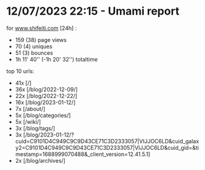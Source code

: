 # 12/07/2023 22:15 - Umami report
for www.shifeiti.com [24h] :

 - 159 (38) page views
 - 70 (4) uniques
 - 51 (3) bounces
 - 1h 11' 40'' (-1h 20' 32'') totaltime


top 10 urls:
 - 41x [/]
 - 36x [/blog/2022-12-09/]
 - 22x [/blog/2022-12-22/]
 - 16x [/blog/2023-01-12/]
 - 7x [/about/]
 - 5x [/blog/categories/]
 - 5x [/wiki/]
 - 3x [/blog/tags/]
 - 3x [/blog/2023-01-12/?cuid=C9101D4C949C9C9D43CE71C3D2333057|VIJJOC6LD&cuid_galaxy2=C9101D4C949C9C9D43CE71C3D2333057|VIJJOC6LD&cuid_gid=&timestamp=1688999070488&_client_version=12.41.5.1]
 - 2x [/blog/archives/]


